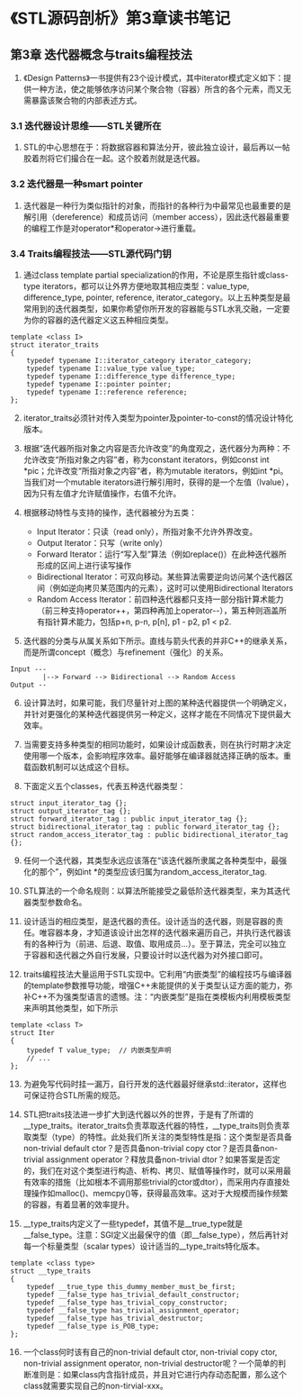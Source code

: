 # 《STL源码剖析》第3章读书笔记

## 第3章 迭代器概念与traits编程技法

1. 《Design Patterns》一书提供有23个设计模式，其中iterator模式定义如下：提供一种方法，使之能够依序访问某个聚合物（容器）所含的各个元素，而又无需暴露该聚合物的内部表述方式。

### 3.1 迭代器设计思维——STL关键所在

1. STL的中心思想在于：将数据容器和算法分开，彼此独立设计，最后再以一帖胶着剂将它们撮合在一起。这个胶着剂就是迭代器。

### 3.2 迭代器是一种smart pointer

1. 迭代器是一种行为类似指针的对象，而指针的各种行为中最常见也最重要的是解引用（dereference）和成员访问（member access），因此迭代器最重要的编程工作是对operator\*和operator->进行重载。

### 3.4 Traits编程技法——STL源代码门钥

1. 通过class template partial specialization的作用，不论是原生指针或class-type iterators，都可以让外界方便地取其相应类型：value_type, difference_type, pointer, reference, iterator_category。以上五种类型是最常用到的迭代器类型，如果你希望你所开发的容器能与STL水乳交融，一定要为你的容器的迭代器定义这五种相应类型。
```
template <class I>
struct iterator_traits
{
    typedef typename I::iterator_category iterator_category;
    typedef typename I::value_type value_type;
    typedef typename I::difference_type difference_type;
    typedef typename I::pointer pointer;
    typedef typename I::reference reference;
};
```

2. iterator_traits必须针对传入类型为pointer及pointer-to-const的情况设计特化版本。

3. 根据“迭代器所指对象之内容是否允许改变”的角度观之，迭代器分为两种：不允许改变“所指对象之内容”者，称为constant iterators，例如const int \*pic；允许改变“所指对象之内容”者，称为mutable iterators，例如int \*pi。当我们对一个mutable iterators进行解引用时，获得的是一个左值（lvalue），因为只有左值才允许赋值操作，右值不允许。

4. 根据移动特性与支持的操作，迭代器被分为五类：
    - Input Iterator：只读（read only），所指对象不允许外界改变。
    - Output Iterator：只写（write only）
    - Forward Iterator：运行“写入型”算法（例如replace()）在此种迭代器所形成的区间上进行读写操作
    - Bidirectional Iterator：可双向移动。某些算法需要逆向访问某个迭代器区间（例如逆向拷贝某范围内的元素），这时可以使用Bidirectional Iterators
    - Random Access Iterator：前四种迭代器都只支持一部分指针算术能力（前三种支持operator++，第四种再加上operator--），第五种则涵盖所有指针算术能力，包括p+n, p-n, p[n], p1 - p2, p1 < p2.

5. 迭代器的分类与从属关系如下所示。直线与箭头代表的并非C++的继承关系，而是所谓concept（概念）与refinement（强化）的关系。
```
Input ---
        |--> Forward --> Bidirectional --> Random Access
Output --
```

6. 设计算法时，如果可能，我们尽量针对上图的某种迭代器提供一个明确定义，并针对更强化的某种迭代器提供另一种定义，这样才能在不同情况下提供最大效率。

7. 当需要支持多种类型的相同功能时，如果设计成函数表，则在执行时期才决定使用哪一个版本，会影响程序效率。最好能够在编译器就选择正确的版本。重载函数机制可以达成这个目标。

8. 下面定义五个classes，代表五种迭代器类型：
```
struct input_iterator_tag {};
struct output_iterator_tag {};
struct forward_iterator_tag : public input_iterator_tag {};
struct bidirectional_iterator_tag : public forward_iterator_tag {};
struct random_access_iterator_tag : public bidirectional_iterator_tag {};
```

9. 任何一个迭代器，其类型永远应该落在“该迭代器所隶属之各种类型中，最强化的那个”，例如int \*的类型应该归属为random_access_iterator_tag.

10. STL算法的一个命名规则：以算法所能接受之最低阶迭代器类型，来为其迭代器类型参数命名。

11. 设计适当的相应类型，是迭代器的责任。设计适当的迭代器，则是容器的责任。唯容器本身，才知道该设计出怎样的迭代器来遍历自己，并执行迭代器该有的各种行为（前进、后退、取值、取用成员...）。至于算法，完全可以独立于容器和迭代器之外自行发展，只要设计时以迭代器为对外接口即可。

12. traits编程技法大量运用于STL实现中。它利用“内嵌类型”的编程技巧与编译器的template参数推导功能，增强C++未能提供的关于类型认证方面的能力，弥补C++不为强类型语言的遗憾。注：“内嵌类型”是指在类模板内利用模板类型来声明其他类型，如下所示
```
template <class T>
struct Iter
{
    typedef T value_type;  // 内嵌类型声明
    // ...
};
```

13. 为避免写代码时挂一漏万，自行开发的迭代器最好继承std::iterator，这样也可保证符合STL所需的规范。

14. STL把traits技法进一步扩大到迭代器以外的世界，于是有了所谓的\_\_type_traits。iterator_traits负责萃取迭代器的特性，\_\_type_traits则负责萃取类型（type）的特性。此处我们所关注的类型特性是指：这个类型是否具备non-trivial default ctor？是否具备non-trivial copy ctor？是否具备non-trivial assignment operator？释放具备non-trivial dtor？如果答案是否定的，我们在对这个类型进行构造、析构、拷贝、赋值等操作时，就可以采用最有效率的措施（比如根本不调用那些trivial的ctor或dtor），而采用内存直接处理操作如malloc()、memcpy()等，获得最高效率。这对于大规模而操作频繁的容器，有着显著的效率提升。

15. \_\_type_traits内定义了一些typedef，其值不是\_\_true_type就是\_\_false_type。注意：SGI定义出最保守的值（即\_\_false_type），然后再针对每一个标量类型（scalar types）设计适当的\_\_type_traits特化版本。
```
template <class type>
struct __type_traits
{
    typedef __true_type this_dummy_member_must_be_first;
    typedef __false_type has_trivial_default_constructor;
    typedef __false_type has_trivial_copy_constructor;
    typedef __false_type has_trivial_assignment_operator;
    typedef __false_type has_trivial_destructor;
    typedef __false_type is_POB_type;
};
```

16. 一个class何时该有自己的non-trivial default ctor, non-trivial copy ctor, non-trivial assignment operator, non-trivial destructor呢？一个简单的判断准则是：如果class内含指针成员，并且对它进行内存动态配置，那么这个class就需要实现自己的non-tirvial-xxx。
